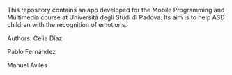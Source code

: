 This repository contains an app developed for the Mobile Programming and Multimedia course at Università degli Studi di Padova. Its aim is to help ASD children with the recognition of emotions.

Authors:
  Celia Díaz
  
  Pablo Fernández
  
  Manuel Avilés
